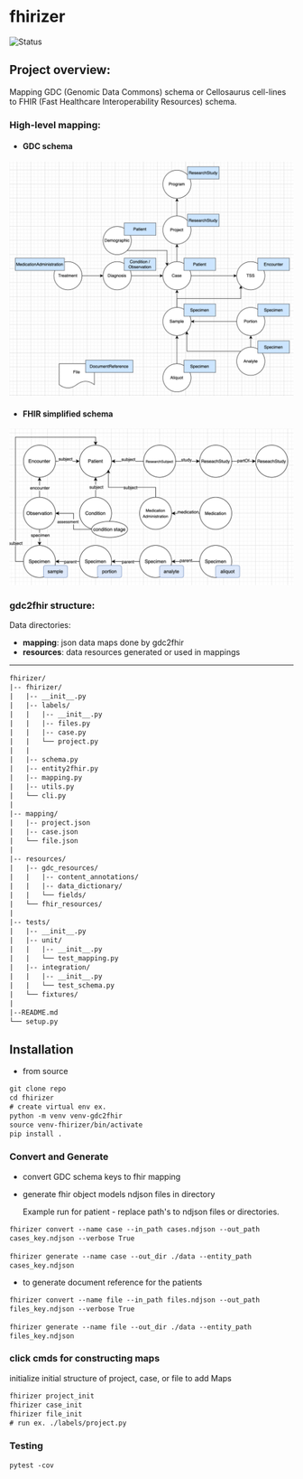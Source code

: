 # fhirizer
![Status](https://img.shields.io/badge/Status-In%20Progress-yellow)

## Project overview: 
Mapping GDC (Genomic Data Commons) schema or Cellosaurus cell-lines to FHIR (Fast Healthcare Interoperability Resources) schema.

### High-level mapping:
- #### GDC schema 
![mapping](./imgs/high-level.png)

- #### FHIR simplified schema 
![mapping](./imgs/gdc-fhir.png)


### gdc2fhir structure:

Data directories:
- **mapping**: json data maps done by gdc2fhir
- **resources**: data resources generated or used in mappings

****
```
fhirizer/
|-- fhirizer/
|   |-- __init__.py
|   |-- labels/
|   |   |-- __init__.py
|   |   |-- files.py
|   |   |-- case.py
|   |   └── project.py
|   |   
|   |-- schema.py
|   |-- entity2fhir.py
|   |-- mapping.py
|   |-- utils.py
|   └── cli.py
|   
|-- mapping/
|   |-- project.json
|   |-- case.json
|   └── file.json
|  
|-- resources/
|   |-- gdc_resources/
|   |   |-- content_annotations/
|   |   |-- data_dictionary/
|   |   └── fields/
|   └── fhir_resources/
| 
|-- tests/
|   |-- __init__.py
|   |-- unit/
|   |   |-- __init__.py
|   |   └── test_mapping.py
|   |-- integration/
|   |   |-- __init__.py
|   |   └── test_schema.py
|   └── fixtures/
|   
|--README.md
└── setup.py
```

## Installation

- from source 
```
git clone repo
cd fhirizer
# create virtual env ex. 
python -m venv venv-gdc2fhir
source venv-fhirizer/bin/activate
pip install . 
```

### Convert and Generate
 
- convert GDC schema keys to fhir mapping
- generate fhir object models ndjson files in directory

  Example run for patient - replace path's to ndjson files or directories. 
 
```
fhirizer convert --name case --in_path cases.ndjson --out_path cases_key.ndjson --verbose True

fhirizer generate --name case --out_dir ./data --entity_path cases_key.ndjson

``` 

- to generate document reference for the patients 

 
```
fhirizer convert --name file --in_path files.ndjson --out_path files_key.ndjson --verbose True

fhirizer generate --name file --out_dir ./data --entity_path files_key.ndjson

``` 

### click cmds for constructing maps

initialize initial structure of project, case, or file to add Maps

```
fhirizer project_init 
fhirizer case_init 
fhirizer file_init 
# run ex. ./labels/project.py 
```


### Testing 
```
pytest -cov 
```
